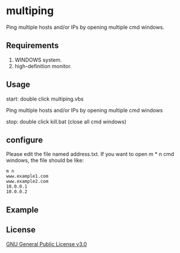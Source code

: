 # multiping
Ping multiple hosts and/or IPs by opening multiple cmd windows.

## Requirements
1. WINDOWS system.
2. high-definition monitor.

## Usage
start: double click multiping.vbs

Ping multiple hosts and/or IPs by opening multiple cmd windows

stop: double click kill.bat (close all cmd windows)

## configure
Please edit the file named address.txt.
If you want to open m * n cmd windows, the file should be like:
```
m n
www.example1.com
www.example2.com
10.0.0.1
10.0.0.2
```

## Example


## License
[GNU General Public License v3.0](http://www.wtfpl.net/)
